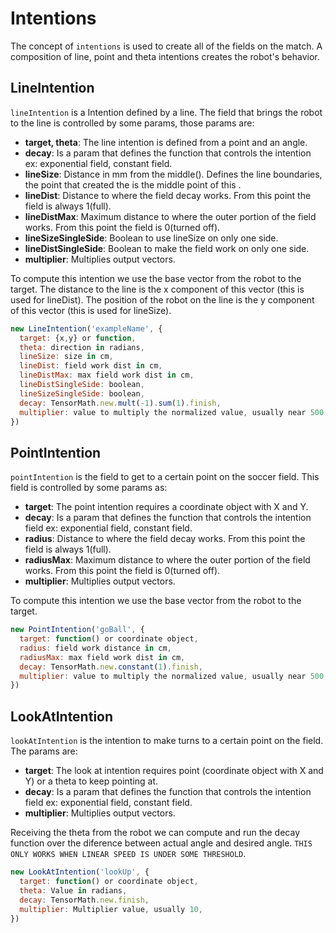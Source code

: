 # Intentions

The concept of `intentions` is used to create all of the fields on the match. A composition of line, point and theta intentions creates the robot's behavior.

## LineIntention

`lineIntention` is a Intention defined by a line. The field that brings the robot to the line is controlled by some params, those params are:

  - **target, theta**: The line intention is defined from a point and an angle.
  - **decay**: Is a param that defines the function that controls the intention ex: exponential field, constant field.
  - **lineSize**: Distance in mm from the middle(). Defines the line boundaries, the point that created the is the middle point of this .
  - **lineDist**: Distance to where the field decay works. From this point the field is always 1(full).
  - **lineDistMax**: Maximum distance to where the outer portion of the field works. From this point the field is 0(turned off).
  - **lineSizeSingleSide**: Boolean to use lineSize on only one side.
  - **lineDistSingleSide**: Boolean to make the field work on only one side.
  - **multiplier**: Multiplies output vectors.

To compute this intention we use the base vector from the robot to the target. The distance to the line is the x component of this vector (this is used for lineDist). The position of the robot on the line is the y component of this vector (this is used for lineSize).

```javascript
new LineIntention('exampleName', {
  target: {x,y} or function,
  theta: direction in radians,
  lineSize: size in cm, 
  lineDist: field work dist in cm,
  lineDistMax: max field work dist in cm,
  lineDistSingleSide: boolean,
  lineSizeSingleSide: boolean,
  decay: TensorMath.new.mult(-1).sum(1).finish,
  multiplier: value to multiply the normalized value, usually near 500,
})
```

## PointIntention

`pointIntention` is the field to get to a certain point on the soccer field. This field is controlled by some params as:

  - **target**: The point intention requires a coordinate object with X and Y.
  - **decay**: Is a param that defines the function that controls the intention field ex: exponential field, constant field.
  - **radius**: Distance to where the field decay works. From this point the field is always 1(full).
  - **radiusMax**: Maximum distance to where the outer portion of the field works. From this point the field is 0(turned off).
  - **multiplier**: Multiplies output vectors.

To compute this intention we use the base vector from the robot to the target.

```javascript
new PointIntention('goBall', {
  target: function() or coordinate object,
  radius: field work distance in cm,
  radiusMax: max field work dist in cm,
  decay: TensorMath.new.constant(1).finish,
  multiplier: value to multiply the normalized value, usually near 500,
})
```

## LookAtIntention

`lookAtIntention` is the intention to make turns to a certain point on the field. The params are:

  - **target**: The look at intention requires point (coordinate object with X and Y) or a theta to keep pointing at.
  - **decay**: Is a param that defines the function that controls the intention field ex: exponential field, constant field.
  - **multiplier**: Multiplies output vectors.

Receiving the theta from the robot we can compute and run the decay function over the diference between actual angle and desired angle. `THIS ONLY WORKS WHEN LINEAR SPEED IS UNDER SOME THRESHOLD`.

```javascript
new LookAtIntention('lookUp', {
  target: function() or coordinate object, 
  theta: Value in radians,
  decay: TensorMath.new.finish,
  multiplier: Multiplier value, usually 10,
})


